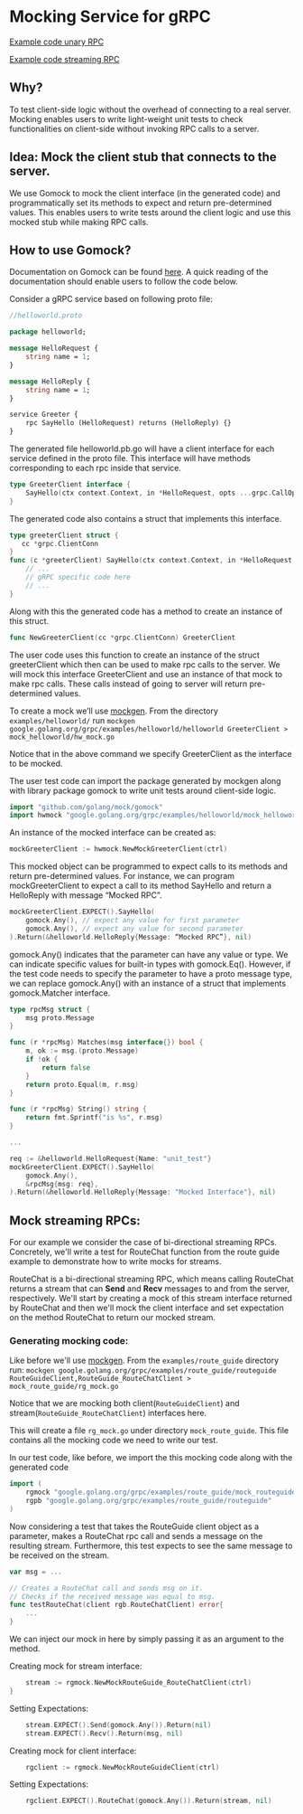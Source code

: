 # Mocking Service for gRPC

[Example code unary RPC](https://github.com/grpc/grpc-go/tree/master/examples/helloworld/mock_helloworld)

[Example code streaming RPC](https://github.com/grpc/grpc-go/tree/master/examples/route_guide/mock_routeguide)

## Why?

To test client-side logic without the overhead of connecting to a real server. Mocking enables users to write light-weight unit tests to check functionalities on client-side without invoking RPC calls to a server.

## Idea: Mock the client stub that connects to the server.

We use Gomock to mock the client interface (in the generated code) and programmatically set its methods to expect and return pre-determined values. This enables users to write tests around the client logic and use this mocked stub while making RPC calls.

## How to use Gomock?

Documentation on Gomock can be found [here](https://github.com/golang/mock).
A quick reading of the documentation should enable users to follow the code below.

Consider a gRPC service based on following proto file:

```proto
//helloworld.proto

package helloworld;

message HelloRequest {
    string name = 1;
}

message HelloReply {
    string name = 1;
}

service Greeter {
    rpc SayHello (HelloRequest) returns (HelloReply) {}
}
```

The generated file helloworld.pb.go will have a client interface for each service defined in the proto file. This interface will have methods corresponding to each rpc inside that service.

```Go
type GreeterClient interface {
    SayHello(ctx context.Context, in *HelloRequest, opts ...grpc.CallOption) (*HelloReply, error)
}
```

The generated code also contains a struct that implements this interface.

```Go
type greeterClient struct {
   cc *grpc.ClientConn
}
func (c *greeterClient) SayHello(ctx context.Context, in *HelloRequest, opts ...grpc.CallOption) (*HelloReply, error){
    // ...
    // gRPC specific code here
    // ...
}
```

Along with this the generated code has a method to create an instance of this struct.
```Go
func NewGreeterClient(cc *grpc.ClientConn) GreeterClient
```

The user code uses this function to create an instance of the struct greeterClient which then can be used to make rpc calls to the server.
We will mock this interface GreeterClient and use an instance of that mock to make rpc calls. These calls instead of going to server will return pre-determined values.

To create a mock we’ll use [mockgen](https://github.com/golang/mock#running-mockgen).
From the directory ``` examples/helloworld/ ``` run ``` mockgen google.golang.org/grpc/examples/helloworld/helloworld GreeterClient > mock_helloworld/hw_mock.go ```

Notice that in the above command we specify GreeterClient as the interface to be mocked.

The user test code can import the package generated by mockgen along with library package gomock to write unit tests around client-side logic.
```Go
import "github.com/golang/mock/gomock"
import hwmock "google.golang.org/grpc/examples/helloworld/mock_helloworld"
```

An instance of the mocked interface can be created as:
```Go
mockGreeterClient := hwmock.NewMockGreeterClient(ctrl)
```
This mocked object can be programmed to expect calls to its methods and return pre-determined values. For instance, we can program mockGreeterClient to expect a call to its method SayHello and return a HelloReply with message “Mocked RPC”.

```Go
mockGreeterClient.EXPECT().SayHello(
    gomock.Any(), // expect any value for first parameter
    gomock.Any(), // expect any value for second parameter
).Return(&helloworld.HelloReply{Message: “Mocked RPC”}, nil)
```

gomock.Any() indicates that the parameter can have any value or type. We can indicate specific values for built-in types with gomock.Eq().
However, if the test code needs to specify the parameter to have a proto message type, we can replace gomock.Any() with an instance of a struct that implements gomock.Matcher interface.

```Go
type rpcMsg struct {
    msg proto.Message
}

func (r *rpcMsg) Matches(msg interface{}) bool {
    m, ok := msg.(proto.Message)
    if !ok {
        return false
    }
    return proto.Equal(m, r.msg)
}

func (r *rpcMsg) String() string {
    return fmt.Sprintf("is %s", r.msg)
}

...

req := &helloworld.HelloRequest{Name: "unit_test"}
mockGreeterClient.EXPECT().SayHello(
    gomock.Any(),
    &rpcMsg{msg: req},
).Return(&helloworld.HelloReply{Message: "Mocked Interface"}, nil)
```

## Mock streaming RPCs:

For our example we consider the case of bi-directional streaming RPCs. Concretely, we'll write a test for RouteChat function from the route guide example to demonstrate how to write mocks for streams.

RouteChat is a bi-directional streaming RPC, which means calling RouteChat returns a stream that can __Send__ and __Recv__ messages to  and from the server, respectively. We'll start by creating a mock of this stream interface returned by RouteChat and then we'll mock the client interface and set expectation on the method RouteChat to return our mocked stream.

### Generating mocking code:
Like before we'll use [mockgen](https://github.com/golang/mock#running-mockgen). From the `examples/route_guide` directory run:  `mockgen google.golang.org/grpc/examples/route_guide/routeguide RouteGuideClient,RouteGuide_RouteChatClient > mock_route_guide/rg_mock.go`

Notice that we are mocking both client(`RouteGuideClient`) and stream(`RouteGuide_RouteChatClient`) interfaces here.

This will create a file `rg_mock.go` under directory `mock_route_guide`. This file contains all the mocking code we need to write our test.

In our test code, like before, we import the this mocking code along with the generated code

```go
import (
    rgmock "google.golang.org/grpc/examples/route_guide/mock_routeguide"
    rgpb "google.golang.org/grpc/examples/route_guide/routeguide"
)
```

Now considering a test that takes the RouteGuide client object as a parameter, makes a RouteChat rpc call and sends a message on the resulting stream. Furthermore, this test expects to see the same message to be received on the stream. 

```go
var msg = ...

// Creates a RouteChat call and sends msg on it.
// Checks if the received message was equal to msg.
func testRouteChat(client rgb.RouteChatClient) error{
    ...
}
```

We can inject our mock in here by simply passing it as an argument to the method.

Creating mock for stream interface:

```go
    stream := rgmock.NewMockRouteGuide_RouteChatClient(ctrl)
}
```

Setting Expectations:

```go
    stream.EXPECT().Send(gomock.Any()).Return(nil)
    stream.EXPECT().Recv().Return(msg, nil)
```

Creating mock for client interface:

```go
    rgclient := rgmock.NewMockRouteGuideClient(ctrl)
```

Setting Expectations:

```go
    rgclient.EXPECT().RouteChat(gomock.Any()).Return(stream, nil)
```
